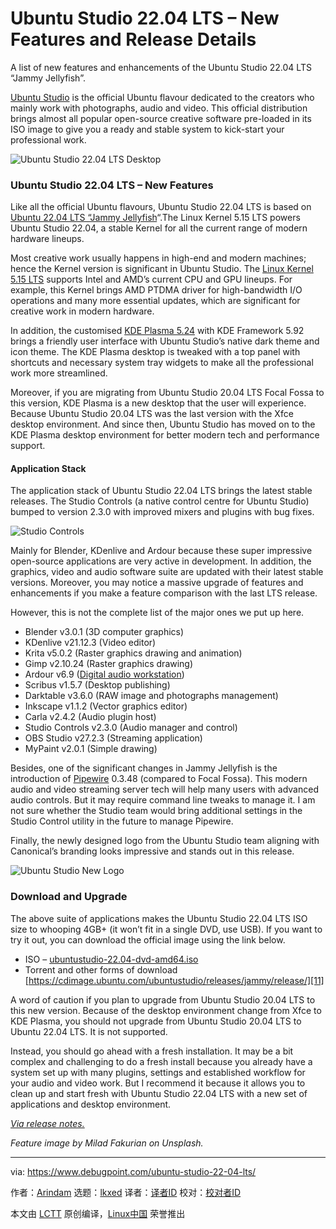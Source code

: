 [#]: subject: "Ubuntu Studio 22.04 LTS – New Features and Release Details"
[#]: via: "https://www.debugpoint.com/ubuntu-studio-22-04-lts/"
[#]: author: "Arindam https://www.debugpoint.com/author/admin1/"
[#]: collector: "lkxed"
[#]: translator: " "
[#]: reviewer: " "
[#]: publisher: " "
[#]: url: " "

Ubuntu Studio 22.04 LTS – New Features and Release Details
======
A list of new features and enhancements of the Ubuntu Studio 22.04 LTS “Jammy Jellyfish”.

[Ubuntu Studio][1] is the official Ubuntu flavour dedicated to the creators who mainly work with photographs, audio and video. This official distribution brings almost all popular open-source creative software pre-loaded in its ISO image to give you a ready and stable system to kick-start your professional work.

![Ubuntu Studio 22.04 LTS Desktop][2]

### Ubuntu Studio 22.04 LTS – New Features

Like all the official Ubuntu flavours, Ubuntu Studio 22.04 LTS is based on [Ubuntu 22.04 LTS “Jammy Jellyfish][3]“.The Linux Kernel 5.15 LTS powers Ubuntu Studio 22.04, a stable Kernel for all the current range of modern hardware lineups.

Most creative work usually happens in high-end and modern machines; hence the Kernel version is significant in Ubuntu Studio. The [Linux Kernel 5.15 LTS][4] supports Intel and AMD’s current CPU and GPU lineups. For example, this Kernel brings AMD PTDMA driver for high-bandwidth I/O operations and many more essential updates, which are significant for creative work in modern hardware.

In addition, the customised [KDE Plasma 5.24][5] with KDE Framework 5.92 brings a friendly user interface with Ubuntu Studio’s native dark theme and icon theme. The KDE Plasma desktop is tweaked with a top panel with shortcuts and necessary system tray widgets to make all the professional work more streamlined.

Moreover, if you are migrating from Ubuntu Studio 20.04 LTS Focal Fossa to this version, KDE Plasma is a new desktop that the user will experience. Because Ubuntu Studio 20.04 LTS was the last version with the Xfce desktop environment. And since then, Ubuntu Studio has moved on to the KDE Plasma desktop environment for better modern tech and performance support.

#### Application Stack

The application stack of Ubuntu Studio 22.04 LTS brings the latest stable releases. The Studio Controls (a native control centre for Ubuntu Studio) bumped to version 2.3.0 with improved mixers and plugins with bug fixes.

![Studio Controls][6]

Mainly for Blender, KDenlive and Ardour because these super impressive open-source applications are very active in development. In addition, the graphics, video and audio software suite are updated with their latest stable versions. Moreover, you may notice a massive upgrade of features and enhancements if you make a feature comparison with the last LTS release.

However, this is not the complete list of the major ones we put up here.

* Blender v3.0.1 (3D computer graphics)
* KDenlive v21.12.3 (Video editor)
* Krita v5.0.2 (Raster graphics drawing and animation)
* Gimp v2.10.24 (Raster graphics drawing)
* Ardour v6.9 ([Digital audio workstation][7])
* Scribus v1.5.7 (Desktop publishing)
* Darktable v3.6.0 (RAW image and photographs management)
* Inkscape v1.1.2 (Vector graphics editor)
* Carla v2.4.2 (Audio plugin host)
* Studio Controls v2.3.0 (Audio manager and control)
* OBS Studio v27.2.3 (Streaming application)
* MyPaint v2.0.1 (Simple drawing)

Besides, one of the significant changes in Jammy Jellyfish is the introduction of [Pipewire][8] 0.3.48 (compared to Focal Fossa). This modern audio and video streaming server tech will help many users with advanced audio controls. But it may require command line tweaks to manage it. I am not sure whether the Studio team would bring additional settings in the Studio Control utility in the future to manage Pipewire.

Finally, the newly designed logo from the Ubuntu Studio team aligning with Canonical’s branding looks impressive and stands out in this release.

![Ubuntu Studio New Logo][9]

### Download and Upgrade

The above suite of applications makes the Ubuntu Studio 22.04 LTS ISO size to whooping 4GB+ (it won’t fit in a single DVD, use USB). If you want to try it out, you can download the official image using the link below.

* ISO – [ubuntustudio-22.04-dvd-amd64.iso][10]
* Torrent and other forms of download [https://cdimage.ubuntu.com/ubuntustudio/releases/jammy/release/][11]

A word of caution if you plan to upgrade from Ubuntu Studio 20.04 LTS to this new version. Because of the desktop environment change from Xfce to KDE Plasma, you should not upgrade from Ubuntu Studio 20.04 LTS to Ubuntu 22.04 LTS. It is not supported.

Instead, you should go ahead with a fresh installation. It may be a bit complex and challenging to do a fresh install because you already have a system set up with many plugins, settings and established workflow for your audio and video work. But I recommend it because it allows you to clean up and start fresh with Ubuntu Studio 22.04 LTS with a new set of applications and desktop environment.

*[Via release notes.][12]*

*Feature image by Milad Fakurian on Unsplash.*

--------------------------------------------------------------------------------

via: https://www.debugpoint.com/ubuntu-studio-22-04-lts/

作者：[Arindam][a]
选题：[lkxed][b]
译者：[译者ID](https://github.com/译者ID)
校对：[校对者ID](https://github.com/校对者ID)

本文由 [LCTT](https://github.com/LCTT/TranslateProject) 原创编译，[Linux中国](https://linux.cn/) 荣誉推出

[a]: https://www.debugpoint.com/author/admin1/
[b]: https://github.com/lkxed
[1]: https://ubuntustudio.org/
[2]: https://www.debugpoint.com/wp-content/uploads/2022/04/Ubuntu-Studio-22.04-LTS-Desktop.jpg
[3]: https://www.debugpoint.com/2022/01/ubuntu-22-04-lts/
[4]: https://www.debugpoint.com/2021/11/linux-kernel-5-15/
[5]: https://www.debugpoint.com/2022/03/kde-plasma-5-24-review/
[6]: https://www.debugpoint.com/wp-content/uploads/2022/04/Studio-Controls.jpg
[7]: https://www.debugpoint.com/2018/08/3-best-daw-digital-audio-workstation-apps-ubuntu-linux/
[8]: https://gitlab.freedesktop.org/pipewire/pipewire
[9]: https://www.debugpoint.com/wp-content/uploads/2022/04/Ubuntu-Studio-New-Logo.jpg
[10]: https://cdimage.ubuntu.com/ubuntustudio/releases/jammy/release/ubuntustudio-22.04-dvd-amd64.iso
[11]: https://cdimage.ubuntu.com/ubuntustudio/releases/jammy/release/
[12]: https://ubuntustudio.org/ubuntu-studio-22-04-lts-release-notes/
